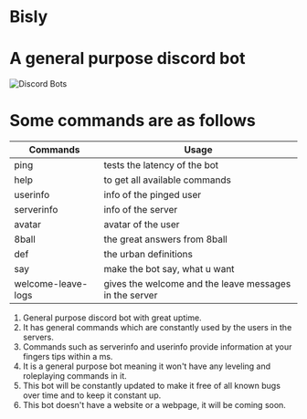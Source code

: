 Bisly
=====
# A general purpose discord bot
![Discord Bots](https://discordbots.org/api/widget/496198253193461792.svg) 
  
# Some commands are as follows
|Commands          |Usage                                                 |
|------------------|------------------------------------------------------|
|ping              |tests the latency of the bot                          |
|help              |to get all available commands                         |
|userinfo          |info of the pinged user                               |
|serverinfo        |info of the server                                    |
|avatar            |avatar of the user                                    |
|8ball             |the great answers from 8ball                          |
|def               |the urban definitions                                 |
|say               |make the bot say, what u want                         |
|welcome-leave-logs|gives the welcome and the leave messages in the server|

1. General purpose discord bot with great uptime.
2. It has general commands which are constantly used by the users in the servers.
3. Commands such as serverinfo and userinfo provide information at your fingers tips within a ms. 
4. It is a general purpose bot meaning it won't have any leveling and roleplaying commands in it.
5. This bot will be constantly updated to make it free of all known bugs over time and to keep it constant up. 
6. This bot doesn't have a website or a webpage, it will be coming soon.
